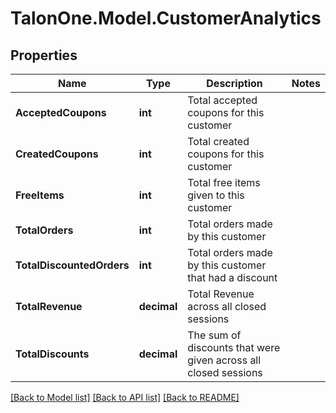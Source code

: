 
# TalonOne.Model.CustomerAnalytics

## Properties

Name | Type | Description | Notes
------------ | ------------- | ------------- | -------------
**AcceptedCoupons** | **int** | Total accepted coupons for this customer | 
**CreatedCoupons** | **int** | Total created coupons for this customer | 
**FreeItems** | **int** | Total free items given to this customer | 
**TotalOrders** | **int** | Total orders made by this customer | 
**TotalDiscountedOrders** | **int** | Total orders made by this customer that had a discount | 
**TotalRevenue** | **decimal** | Total Revenue across all closed sessions | 
**TotalDiscounts** | **decimal** | The sum of discounts that were given across all closed sessions | 

[[Back to Model list]](../README.md#documentation-for-models)
[[Back to API list]](../README.md#documentation-for-api-endpoints)
[[Back to README]](../README.md)

